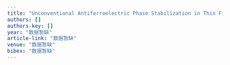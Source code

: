 ```yaml
---
title: "Unconventional Antiferroelectric Phase Stabilization in Thin Film BiFeO3 by Interface-Induced Rotoelectric Coupling Effect"
authors: []
authors-key: []
year: "数据暂缺"
article-link: "数据暂缺"
venue: "数据暂缺"
bibex: "数据暂缺"
---
```

